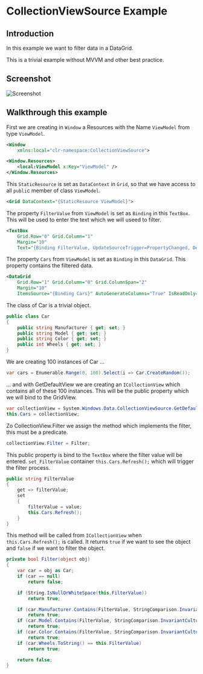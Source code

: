 # CollectionViewSource Example

## Introduction

In this example we want to filter data in a DataGrid.

This is a trivial example without MVVM and other best practice.

## Screenshot

![Screenshot](Assets/Screenshot.png)

## Walkthrough this example

First we are creating in `Window` a Resources with the Name `ViewModel` from type `ViewModel`.

```xml
<Window
    xmlns:local="clr-namespace:CollectionViewSource">

<Window.Resources>
    <local:ViewModel x:Key="ViewModel" />
</Window.Resources>
```

This `StaticResource` is set as `DataContext` in `Grid`, so that we have access to all `publi`c member of class `ViewModel`.

```xml
<Grid DataContext="{StaticResource ViewModel}">
```

The property `FilterValue` from `ViewModel` is set as `Binding` in this `TextBox`. This will be used to enter the text which we will useed to filter.

```xml
<TextBox
    Grid.Row="0" Grid.Column="1"
    Margin="10"
    Text="{Binding FilterValue, UpdateSourceTrigger=PropertyChanged, Delay=100}" />
```

The property `Cars` from `ViewModel` is set as `Binding` in this `DataGrid`. This property contains the filtered data.

```xml
<DataGrid
    Grid.Row="1" Grid.Column="0" Grid.ColumnSpan="2"
    Margin="10"
    ItemsSource="{Binding Cars}" AutoGenerateColumns="True" IsReadOnly="True" />
```

The class of Car is a trivial object.

```csharp
public class Car
{
    public string Manufacturer { get; set; }
    public string Model { get; set; }
    public string Color { get; set; }
    public int Wheels { get; set; }
}
```

We are creating 100 instances of Car ...

```csharp
var cars = Enumerable.Range(0, 100).Select(i => Car.CreateRandom());
```

... and with GetDefaultView we are creating an `ICollectionView` which contains all of these 100 instances. This will be the public property which we will bind to the GridView.

```csharp
var collectionView = System.Windows.Data.CollectionViewSource.GetDefaultView(cars);
this.Cars = collectionView;
```

Zo CollectionView.Filter we assign the method which implements the filter, this must be a predicate.

```csharp
collectionView.Filter = Filter;
```

This public property is bind to the `TextBox` where the filter value will be entered. `set_FilterValue` container `this.Cars.Refresh();` which will trigger the filter process.

```csharp
public string FilterValue
{
    get => filterValue;
    set
    {
        filterValue = value;
        this.Cars.Refresh();
    }
}
```

This method will be called from `ICollectionView` when `this.Cars.Refresh();` is called. It returns `true` if we want to see the object and `false` if we want to filter the object.

```csharp
private bool Filter(object obj)
{
    var car = obj as Car;
    if (car == null)
        return false;

    if (String.IsNullOrWhiteSpace(this.FilterValue))
        return true;

    if (car.Manufacturer.Contains(FilterValue, StringComparison.InvariantCultureIgnoreCase))
        return true;
    if (car.Model.Contains(FilterValue, StringComparison.InvariantCultureIgnoreCase))
        return true;
    if (car.Color.Contains(FilterValue, StringComparison.InvariantCultureIgnoreCase))
        return true;
    if (car.Wheels.ToString() == this.FilterValue)
        return true;

    return false;
}
```
